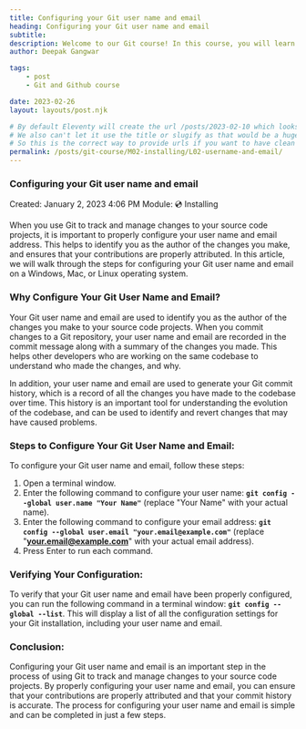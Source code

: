 ```yaml
---
title: Configuring your Git user name and email
heading: Configuring your Git user name and email
subtitle: 
description: Welcome to our Git course! In this course, you will learn how to use Git to track and manage changes to your source code projects.
author: Deepak Gangwar

tags: 
    - post
    - Git and Github course

date: 2023-02-26
layout: layouts/post.njk

# By default Eleventy will create the url /posts/2023-02-10 which looks wierd
# We also can't let it use the title or slugify as that would be a huge title
# So this is the correct way to provide urls if you want to have clean urls
permalink: /posts/git-course/M02-installing/L02-username-and-email/
---
```


### Configuring your Git user name and email

Created: January 2, 2023 4:06 PM
Module: 💿 Installing

When you use Git to track and manage changes to your source code projects, it is important to properly configure your user name and email address. This helps to identify you as the author of the changes you make, and ensures that your contributions are properly attributed. In this article, we will walk through the steps for configuring your Git user name and email on a Windows, Mac, or Linux operating system.

### Why Configure Your Git User Name and Email?

Your Git user name and email are used to identify you as the author of the changes you make to your source code projects. When you commit changes to a Git repository, your user name and email are recorded in the commit message along with a summary of the changes you made. This helps other developers who are working on the same codebase to understand who made the changes, and why.

In addition, your user name and email are used to generate your Git commit history, which is a record of all the changes you have made to the codebase over time. This history is an important tool for understanding the evolution of the codebase, and can be used to identify and revert changes that may have caused problems.

### Steps to Configure Your Git User Name and Email:

To configure your Git user name and email, follow these steps:

1. Open a terminal window.
2. Enter the following command to configure your user name: **`git config --global user.name "Your Name"`** (replace "Your Name" with your actual name).
3. Enter the following command to configure your email address: **`git config --global user.email "your.email@example.com"`** (replace "**[your.email@example.com](mailto:your.email@example.com)**" with your actual email address).
4. Press Enter to run each command.

### Verifying Your Configuration:

To verify that your Git user name and email have been properly configured, you can run the following command in a terminal window: **`git config --global --list`**. This will display a list of all the configuration settings for your Git installation, including your user name and email.

### Conclusion:

Configuring your Git user name and email is an important step in the process of using Git to track and manage changes to your source code projects. By properly configuring your user name and email, you can ensure that your contributions are properly attributed and that your commit history is accurate. The process for configuring your user name and email is simple and can be completed in just a few steps.